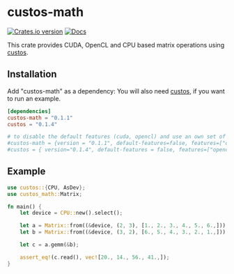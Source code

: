 # custos-math

[![Crates.io version](https://img.shields.io/crates/v/custos-math.svg)](https://crates.io/crates/custos-math)
[![Docs](https://docs.rs/custos-math/badge.svg?version=0.1.1)](https://docs.rs/custos-math/0.1.1/custos-math/)

This crate provides CUDA, OpenCL and CPU based matrix operations using [custos].

[custos]: https://github.com/elftausend/custos

## Installation

Add "custos-math" as a dependency:
You will also need [custos], if you want to run an example.
```toml
[dependencies]
custos-math = "0.1.1"
custos = "0.1.4"

# to disable the default features (cuda, opencl) and use an own set of features:
#custos-math = {version = "0.1.1", default-features=false, features=["opencl", "safe"]}
#custos = { version="0.1.4", default-features = false, features=["opencl", "safe"]}
```

## Example

```rust
use custos::{CPU, AsDev};
use custos_math::Matrix;

fn main() {
    let device = CPU::new().select();

    let a = Matrix::from((&device, (2, 3), [1., 2., 3., 4., 5., 6.,]));
    let b = Matrix::from((&device, (3, 2), [6., 5., 4., 3., 2., 1.,]));

    let c = a.gemm(&b);

    assert_eq!(c.read(), vec![20., 14., 56., 41.,]);
}
```